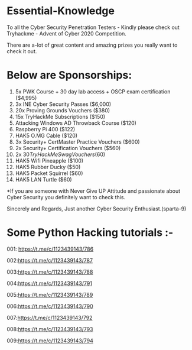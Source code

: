# Essential-Knowledge



To all the Cyber Security Penetration Testers -
Kindly please check out Tryhackme - Advent of Cyber 2020 Competition. 

There are a-lot of great content and amazing prizes you really want to check it out.

# Below are Sponsorships:

1. 5x PWK Course + 30 day lab access + OSCP exam certification ($4,995)
2. 3x INE Cyber Security Passes ($6,000)
3. 20x Proving Grounds Vouchers ($380)
4. 15x TryHackMe Subscriptions ($150)
5. Attacking Windows AD Throwback Course ($120)
6. Raspberry Pi 400 ($122)
7. HAK5 O.MG Cable ($120)
8. 3x Security+ CertMaster Practice Vouchers ($600)
9. 2x Security+ Certification Vouchers ($560)
10. 2x $30 TryHackMe Swag Vouchers ($60)
11. HAK5 Wifi Pineapple ($100)
12. HAK5 Rubber Ducky ($50)
13. HAK5 Packet Squirrel ($60)
14. HAK5 LAN Turtle ($60)

*If you are someone with Never Give UP Attitude and passionate about Cyber Security you definitely want to check this. 

Sincerely and Regards,
Just another Cyber Security Enthusiast.(sparta-9)



# Some Python Hacking tutorials :-


001: https://t.me/c/1123439143/786

002:https://t.me/c/1123439143/787

003:https://t.me/c/1123439143/788

004:https://t.me/c/1123439143/791

005:https://t.me/c/1123439143/789

006:https://t.me/c/1123439143/790

007:https://t.me/c/1123439143/792

008:https://t.me/c/1123439143/793

009:https://t.me/c/1123439143/794

 
